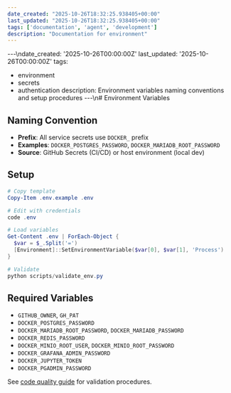 ```yaml
---
date_created: "2025-10-26T18:32:25.938405+00:00"
last_updated: "2025-10-26T18:32:25.938405+00:00"
tags: ['documentation', 'agent', 'development']
description: "Documentation for environment"
---
```


---\ndate_created: '2025-10-26T00:00:00Z'
last_updated: '2025-10-26T00:00:00Z'
tags:
- environment
- secrets
- authentication
description: Environment variables naming conventions and setup procedures
---\n# Environment Variables

## Naming Convention

- **Prefix**: All service secrets use `DOCKER_` prefix
- **Examples**: `DOCKER_POSTGRES_PASSWORD`, `DOCKER_MARIADB_ROOT_PASSWORD`
- **Source**: GitHub Secrets (CI/CD) or host environment (local dev)

## Setup

```powershell
# Copy template
Copy-Item .env.example .env

# Edit with credentials
code .env

# Load variables
Get-Content .env | ForEach-Object {
  $var = $_.Split('=')
  [Environment]::SetEnvironmentVariable($var[0], $var[1], 'Process')
}

# Validate
python scripts/validate_env.py
```

## Required Variables

- `GITHUB_OWNER`, `GH_PAT`
- `DOCKER_POSTGRES_PASSWORD`
- `DOCKER_MARIADB_ROOT_PASSWORD`, `DOCKER_MARIADB_PASSWORD`
- `DOCKER_REDIS_PASSWORD`
- `DOCKER_MINIO_ROOT_USER`, `DOCKER_MINIO_ROOT_PASSWORD`
- `DOCKER_GRAFANA_ADMIN_PASSWORD`
- `DOCKER_JUPYTER_TOKEN`
- `DOCKER_PGADMIN_PASSWORD`

See [code quality guide](agent-code-quality.md) for validation procedures.
